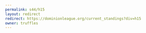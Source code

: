 ```yaml
---
permalink: s44/h15
layout: redirect
redirect: https://dominionleague.org/current_standings?div=h15
owner: truffles
---
```

